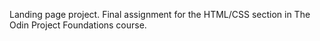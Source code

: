 Landing page project. Final assignment for the HTML/CSS section in The Odin Project Foundations course.